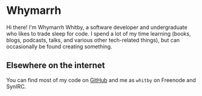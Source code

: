 Whymarrh
========

Hi there! I'm Whymarrh Whitby, a software developer and undergraduate who likes to trade sleep for code. I spend a lot of my time learning (books, blogs, podcasts, talks, and various other tech-related things), but can occasionally be found creating something.

Elsewhere on the internet
-------------------------

You can find most of my code on [GitHub](https://github.com/whymarrh) and me as `whitby` on Freenode and SynIRC.
